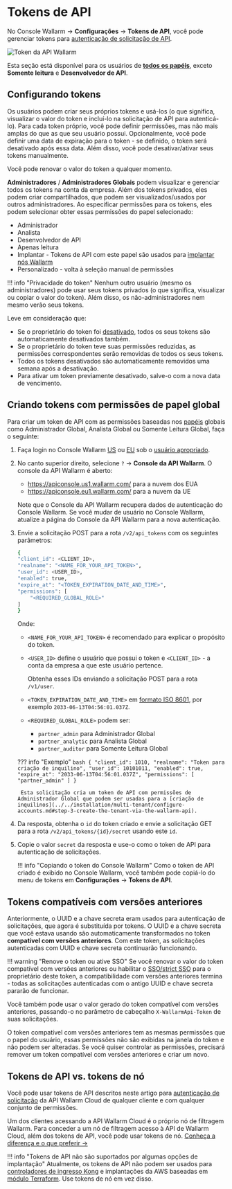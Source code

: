 [user-roles-article]:       ../../user-guides/settings/users.md#user-roles
[img-api-tokens-edit]:      ../../images/api-tokens-edit.png

# Tokens de API

No Console Wallarm → **Configurações** → **Tokens de API**, você pode gerenciar tokens para [autenticação de solicitação de API](../../api/overview.md).

![Token da API Wallarm][img-api-tokens-edit]

Esta seção está disponível para os usuários de **[todos os papéis][user-roles-article]**, exceto **Somente leitura** e **Desenvolvedor de API**.

## Configurando tokens

Os usuários podem criar seus próprios tokens e usá-los (o que significa, visualizar o valor do token e incluí-lo na solicitação de API para autenticá-lo). Para cada token próprio, você pode definir permissões, mas não mais amplas do que as que seu usuário possui. Opcionalmente, você pode definir uma data de expiração para o token - se definido, o token será desativado após essa data. Além disso, você pode desativar/ativar seus tokens manualmente.

Você pode renovar o valor do token a qualquer momento.

**Administradores** / **Administradores Globais** podem visualizar e gerenciar todos os tokens na conta da empresa. Além dos tokens privados, eles podem criar compartilhados, que podem ser visualizados/usados ​​por outros administradores. Ao especificar permissões para os tokens, eles podem selecionar obter essas permissões do papel selecionado:

* Administrador
* Analista
* Desenvolvedor de API
* Apenas leitura
* Implantar - Tokens de API com este papel são usados ​​para [implantar nós Wallarm](../../user-guides/nodes/nodes.md#creating-a-node)
* Personalizado - volta à seleção manual de permissões

!!! info "Privacidade do token"
    Nenhum outro usuário (mesmo os administradores) pode usar seus tokens privados (o que significa, visualizar ou copiar o valor do token). Além disso, os não-administradores nem mesmo verão seus tokens.

Leve em consideração que:

* Se o proprietário do token foi [desativado](../../user-guides/settings/users.md#disabling-and-deleting-users), todos os seus tokens são automaticamente desativados também.
* Se o proprietário do token teve suas permissões reduzidas, as permissões correspondentes serão removidas de todos os seus tokens.
* Todos os tokens desativados são automaticamente removidos uma semana após a desativação.
* Para ativar um token previamente desativado, salve-o com a nova data de vencimento.

## Criando tokens com permissões de papel global

Para criar um token de API com as permissões baseadas nos [papéis](../../user-guides/settings/users.md#user-roles) globais como Administrador Global, Analista Global ou Somente Leitura Global, faça o seguinte:

1. Faça login no Console Wallarm [US](https://us1.my.wallarm.com/) ou [EU](https://my.wallarm.com/) sob o [usuário apropriado](#configuring-tokens).
1. No canto superior direito, selecione `?` → **Console da API Wallarm**. O console da API Wallarm é aberto:

    * https://apiconsole.us1.wallarm.com/ para a nuvem dos EUA
    * https://apiconsole.eu1.wallarm.com/ para a nuvem da UE

    Note que o Console da API Wallarm recupera dados de autenticação do Console Wallarm. Se você mudar de usuário no Console Wallarm, atualize a página do Console da API Wallarm para a nova autenticação.
 
1. Envie a solicitação POST para a rota `/v2/api_tokens` com os seguintes parâmetros:

    ```bash
    {
    "client_id": <CLIENT_ID>,
    "realname": "<NAME_FOR_YOUR_API_TOKEN>",
    "user_id": <USER_ID>,
    "enabled": true,
    "expire_at": "<TOKEN_EXPIRATION_DATE_AND_TIME>",
    "permissions": [
        "<REQUIRED_GLOBAL_ROLE>"
    ]
    }
    ```

    Onde:

    * `<NAME_FOR_YOUR_API_TOKEN>` é recomendado para explicar o propósito do token.
    * `<USER_ID>` define o usuário que possui o token e `<CLIENT_ID>` - a conta da empresa a que este usuário pertence.
    
        Obtenha esses IDs enviando a solicitação POST para a rota `/v1/user`.

    * `<TOKEN_EXPIRATION_DATE_AND_TIME>` em [formato ISO 8601](https://www.cl.cam.ac.uk/~mgk25/iso-time.html), por exemplo `2033-06-13T04:56:01.037Z`.
    * `<REQUIRED_GLOBAL_ROLE>` podem ser:
        
        * `partner_admin` para Administrador Global
        * `partner_analytic` para Analista Global
        * `partner_auditor` para Somente Leitura Global

    ??? info "Exemplo"
        ```bash
        {
        "client_id": 1010,
        "realname": "Token para criação de inquilino",
        "user_id": 10101011,
        "enabled": true,
        "expire_at": "2033-06-13T04:56:01.037Z",
        "permissions": [
            "partner_admin"
        ]
        }
        ```

        Esta solicitação cria um token de API com permissões de Administrador Global que podem ser usadas ​​para a [criação de inquilinos](../../installation/multi-tenant/configure-accounts.md#step-3-create-the-tenant-via-the-wallarm-api).

1. Da resposta, obtenha o `id` do token criado e envie a solicitação GET para a rota `/v2/api_tokens/{id}/secret` usando este `id`.
1. Copie o valor `secret` da resposta e use-o como o token de API para autenticação de solicitações.

    !!! info "Copiando o token do Console Wallarm"
        Como o token de API criado é exibido no Console Wallarm, você também pode copiá-lo do menu de tokens em **Configurações** → **Tokens de API**.

## Tokens compatíveis com versões anteriores

Anteriormente, o UUID e a chave secreta eram usados para autenticação de solicitações, que agora é substituída por tokens. O UUID e a chave secreta que você estava usando são automaticamente transformados no token **compatível com versões anteriores**. Com este token, as solicitações autenticadas com UUID e chave secreta continuarão funcionando.

!!! warning "Renove o token ou ative SSO"
    Se você renovar o valor do token compatível com versões anteriores ou habilitar o [SSO/strict SSO](../../admin-en/configuration-guides/sso/setup.md) para o proprietário deste token, a compatibilidade com versões anteriores termina - todas as solicitações autenticadas com o antigo UUID e chave secreta pararão de funcionar.

Você também pode usar o valor gerado do token compatível com versões anteriores, passando-o no parâmetro de cabeçalho `X-WallarmApi-Token` de suas solicitações.

O token compatível com versões anteriores tem as mesmas permissões que o papel do usuário, essas permissões não são exibidas na janela do token e não podem ser alteradas. Se você quiser controlar as permissões, precisará remover um token compatível com versões anteriores e criar um novo.

## Tokens de API vs. tokens de nó

Você pode usar tokens de API descritos neste artigo para [autenticação de solicitação](../../api/overview.md) da API Wallarm Cloud de qualquer cliente e com qualquer conjunto de permissões.

Um dos clientes acessando a API Wallarm Cloud é o próprio nó de filtragem Wallarm. Para conceder a um nó de filtragem acesso à API de Wallarm Cloud, além dos tokens de API, você pode usar tokens de nó. [Conheça a diferença e o que preferir →](../../user-guides/nodes/nodes.md#api-and-node-tokens-for-node-creation)

!!! info "Tokens de API não são suportados por algumas opções de implantação"
    Atualmente, os tokens de API não podem ser usados ​​para [controladores de ingresso Kong](../../installation/kubernetes/kong-ingress-controller/deployment.md) e implantações da AWS baseadas em [módulo Terraform](../../installation/cloud-platforms/aws/terraform-module/overview.md). Use tokens de nó em vez disso.